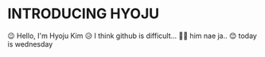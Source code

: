 # INTRODUCING HYOJU
😉 Hello, I'm Hyoju Kim
😥 I think github is difficult...
😵‍💫 him nae ja..
😊 today is wednesday
